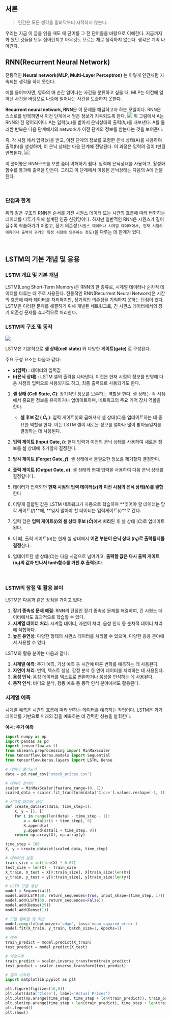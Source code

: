 ## 서론

> 인간은 모든 생각을 밑바닥부터 시작하지 않는다.

우리는 지금 이 글을 읽을 때도 매 단어를 그 전 단어들을 바탕으로 이해한다.
지금까지 봐 왔던 것들을 모두 집어던지고 아무것도 모르는 채로 생각하지 않는다. 생각은 계속 나아간다.

## RNN(Recurrent Neural Network)
전통적인 **Neural network(MLP, Multi-Layer Perceptron)** 는 이렇게 인간처럼 지속되는 생각을 하지 못한다. 

예를 들어보자면, 영화의 매 순간 일어나는 사건을 분류하고 싶을 때, MLP는 이전에 일어난 사건을 바탕으로 나중에 일어나는 사건을 도출하지 못한다.

**Recurrent neural network, RNN**은 이 문제를 해결하고자 하는 모델이다. RNN은 스스로를 반복하면서 이전 단계에서 얻은 정보가 지속되도록 한다.
![](https://i.imgur.com/jNbFU5j.png)
위 그림에서 A는 RNN의 한 덩어리이다. A는 입력$(x_t)$를 받아서 은닉상태의 출력$(h_t)$를 내보낸다. 
A를 둘러싼 반복은 다음 단계에서의 network가 이전 단계의 정보를 받는다는 것을 보여준다.

즉, 각 시점 에서 입력(x)을 받고, 이전 단계의 정보를 포함한 은닉 상태(A)를 사용하여 출력(h)을 생성하며, 이 은닉 상태는 다음 단계에 전달된다. 이 과정은 입력의 길이 t만큼 반복된다.
![](https://i.imgur.com/FZdl6Av.png)

이 풀어놓은 RNN구조를 보면 좀더 이해하기 쉽다.
입력에 은닉상태를 사용하고, 활성화 함수를 통과해 출력을 만든다. 그리고 이 단계에서 이용된 은닉상태는 다음의 A에 전달된다.


<br>

### 단점과 한계
위와 같은 구조의 RNN은 순서를 가진 시퀀스 데이터 또는 시간의 흐름에 따라 변화하는 데이터를 다루기 위해 설계된 인공 신경망이다. 하지만 일반적인 RNN은 시퀀스가 길어질수록 학습하기가 어렵고, 장기 의존성`(시퀀스 데이터나 시계열 데이터에서, 현재 시점의 예측이나 출력이 과거의 특정 시점에 의존하는 정도)`을 다루는 데 한계가 있다.

<br>

## LSTM의 기본 개념 및 응용


### LSTM 개요 및 기본 개념

LSTM(Long Short-Term Memory)은 RNN의 한 종류로, 시계열 데이터나 순차적 데이터를 다루는 데 주로 사용된다. 전통적인 RNN(Recurrent Neural Network)은 시간의 흐름에 따라 데이터를 처리하지만, 장기적인 의존성을 기억하지 못하는 단점이 있다. LSTM은 이러한 문제를 해결하기 위해 개발된 네트워크로, 긴 시퀀스 데이터에서의  장기 의존성 문제를 효과적으로 처리한다.

### LSTM의 구조 및 동작 
![](https://i.imgur.com/aKhdKXC.png)

LSTM은 기본적으로 **셀 상태(cell state)** 와 다양한 **게이트(gate)** 로 구성된다. 

주요 구성 요소는 다음과 같다:
* **$x$(입력)**  : 데이터의 입력값
* **$h$(은닉 상태)** : LSTM 셀의 출력을 나타낸다. 이것은 현재 시점의 정보를 반영해 다음 시점의 입력으로 사용되기도 하고, 최종 출력으로 사용되기도 한다.
1. **셀 상태 (Cell State, $C$)**: 장기적인 정보를 보존하는 역할을 한다. 셀 상태는 각 시점에서 중요한 정보를 유지하거나 업데이트하며, 네트워크의 주요 기억 장치 역할을 한다.
	* **셀 후보 값 ( $\tilde{C}_t$ )**: 입력 게이트($i$)​와 곱해져서 셀 상태($C$)​를 업데이트하는 데 중요한 역할을 한다. 이는 LSTM 셀이 새로운 정보를 얼마나 많이 받아들일지를 결정하는 데 사용된다.
2. **입력 게이트 (Input Gate, $i$)**: 현재 입력과 이전의 은닉 상태를 사용하여 새로운 정보를 셀 상태에 추가할지 결정한다.
3. **망각 게이트 (Forget Gate, $f$)**: 셀 상태에서 불필요한 정보를 제거할지 결정한다.
4. **출력 게이트 (Output Gate, $o$)**: 셀 상태와 현재 입력을 사용하여 다음 은닉 상태를 결정합니다.



1. 데이터가 입력되면 **현재 시점의 입력 데이터($x$)와** **이전 시점의 은닉 상태($h$)를 결합**한다
2. 이렇게 결합된 값은 LSTM 네트워크가 자동으로 학습하여 **잊어야 할 데이터는 망각 게이트($f$)**에, **잊지 말아야 할 데이터는 입력게이트($i$)**로 간다.
3. 입력 값은 **입력 게이트($i$​)와 셀 상태 후보 ($\tilde{C}$)에서 처리**된 후 셀 상태 ($C$)로 업데이트된다.
4. 이 떄, 출력 게이트($o$)는 현재 셀 상태에서 **어떤 부분이 은닉 상태 ($h_t$)​로 출력될지를 결정**한다.
5. 업데이트된 셀 상태($C$)는 다음 시점으로 넘어가고, **출력할 값은 다시 출력 게이트($o_t$)의 값과 만나서 tanh함수를 거친 후 출력**된다.

<br>

### LSTM의 장점 및 활용 분야

LSTM은 다음과 같은 장점을 가지고 있다:
1. **장기 종속성 문제 해결**: RNN의 단점인 장기 종속성 문제를 해결하여, 긴 시퀀스 데이터에서도 효과적으로 학습할 수 있다.
2. **시계열 데이터 처리**: 시계열 데이터, 자연어 처리, 음성 인식 등 순차적 데이터 처리에 적합하다.
3. **높은 유연성**: 다양한 형태의 시퀀스 데이터를 처리할 수 있으며, 다양한 응용 분야에서 사용할 수 있다.

LSTM의 활용 분야는 다음과 같다:
1. **시계열 예측**: 주가 예측, 기상 예측 등 시간에 따른 변화를 예측하는 데 사용된다.
2. **자연어 처리**: 번역, 텍스트 생성, 감정 분석 등 언어 데이터를 처리하는 데 사용된다.
3. **음성 인식**: 음성 데이터를 텍스트로 변환하거나 음성을 인식하는 데 사용된다.
4. **동작 인식**: 비디오 분석, 행동 예측 등 동작 인식 분야에서도 활용된다.

### 시계열 예측

시계열 예측은 시간의 흐름에 따라 변하는 데이터를 예측하는 작업이다. LSTM은 과거 데이터를 기반으로 미래의 값을 예측하는 데 강력한 성능을 발휘한다.

**예시: 주가 예측**

```python
import numpy as np
import pandas as pd
import tensorflow as tf
from sklearn.preprocessing import MinMaxScaler
from tensorflow.keras.models import Sequential
from tensorflow.keras.layers import LSTM, Dense

# 데이터 불러오기
data = pd.read_csv('stock_prices.csv')

# 데이터 전처리
scaler = MinMaxScaler(feature_range=(0, 1))
scaled_data = scaler.fit_transform(data['Close'].values.reshape(-1, 1))

# 시계열 데이터 생성
def create_dataset(data, time_step=1):
    X, y = [], []
    for i in range(len(data) - time_step - 1):
        a = data[i:(i + time_step), 0]
        X.append(a)
        y.append(data[i + time_step, 0])
    return np.array(X), np.array(y)

time_step = 100
X, y = create_dataset(scaled_data, time_step)

# 데이터셋 분할
train_size = int(len(X) * 0.67)
test_size = len(X) - train_size
X_train, X_test = X[0:train_size], X[train_size:len(X)]
y_train, y_test = y[0:train_size], y[train_size:len(y)]

# LSTM 모델 생성
model = Sequential()
model.add(LSTM(50, return_sequences=True, input_shape=(time_step, 1)))
model.add(LSTM(50, return_sequences=False))
model.add(Dense(25))
model.add(Dense(1))

# 모델 컴파일 및 학습
model.compile(optimizer='adam', loss='mean_squared_error')
model.fit(X_train, y_train, batch_size=1, epochs=1)

# 예측
train_predict = model.predict(X_train)
test_predict = model.predict(X_test)

# 역정규화
train_predict = scaler.inverse_transform(train_predict)
test_predict = scaler.inverse_transform(test_predict)

# 결과 시각화
import matplotlib.pyplot as plt

plt.figure(figsize=(16,8))
plt.plot(data['Close'], label='Actual Prices')
plt.plot(np.arange(time_step, time_step + len(train_predict)), train_predict, label='Train Predict')
plt.plot(np.arange(time_step + len(train_predict), time_step + len(train_predict) + len(test_predict)), test_predict, label='Test Predict')
plt.legend()
plt.show()
```


